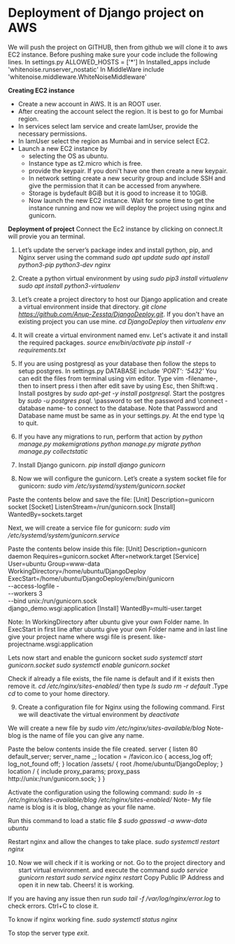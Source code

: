 # Deployment of Django project on AWS
We will push the project on GITHUB, then from github we will clone it to aws EC2 instance.
Before pushing make sure your code include the following lines. In settings.py 
ALLOWED_HOSTS = ['*']
In Installed_apps include 'whitenoise.runserver_nostatic'
In MiddleWare include 'whitenoise.middleware.WhiteNoiseMiddleware'

**Creating EC2 instance**
* Create a new account in AWS. It is an ROOT user.
* After creating the account select the region. It is best to go for Mumbai region.
* In services select Iam service and create IamUser, provide the necessary permissions.
* In IamUser select the region as Mumbai and in service select EC2.
* Launch a new EC2 instance by 
   * selecting the OS as ubuntu.
   * Instance type as t2.micro which is free.
   * provide the keypair. If you doni't have one then create a new keypair.
   * In network setting create a new security group and include SSH and give the permission that it can be accessed from anywhere.
   * Storage is bydefault 8GiB but it is good to increase it to 10GiB.
   * Now launch the new EC2 instance.
Wait for some time to get the instance running and now we will deploy the project using nginx and gunicorn.

**Deployment of project**
Connect the Ec2 instance by clicking on connect.It will provie you an terminal.
1. Let’s update the server’s package index and install python, pip, and Nginx server using the command 
*sudo apt update*
*sudo apt install python3-pip python3-dev nginx*

2. Create a python virtual environment by using 
*sudo pip3 install virtualenv*
*sudo apt install python3-virtualenv*

3. Let’s create a project directory to host our Django application and create a virtual environment inside that directory. 
*git clone https://github.com/Anup-Zessta/DjangoDeploy.git*. If you don't have an existing project you can use mine.
*cd DjangoDeploy* then
*virtualenv env*

4. It will create a virtual environment named env. Let's activate it and install the required packages.
*source env/bin/activate*
*pip install -r requirements.txt*

5. If you are using postgresql as your database then follow the steps to setup postgres.
In settings.py DATABASE include *'PORT': '5432'*
You can edit the files from terminal using vim editor. Type vim -filename-, then to insert press i then after edit save by using Esc, then Shift:wq .
Install postgres by *sudo apt-get -y install postgresql*. Start the postgres by *sudo -u postgres psql*. \password to set the password and \connect -database name- to connect to the database. Note that Password and Database name must be same as in your settings.py.
At the end type \q to quit.

6. If you have any migrations to run, perform that action by
*python manage.py makemigrations*
*python manage.py migrate*
*python manage.py collectstatic*

7. Install Django gunicorn.
*pip install django gunicorn*

8. Now we will configure the gunicorn.
Let’s create a system socket file for gunicorn:
*sudo vim /etc/systemd/system/gunicorn.socket*

Paste the contents below and save the file:
[Unit]
Description=gunicorn socket
[Socket]
ListenStream=/run/gunicorn.sock
[Install]
WantedBy=sockets.target

Next, we will create a service file for gunicorn:
*sudo vim /etc/systemd/system/gunicorn.service*

Paste the contents below inside this file:
[Unit]
Description=gunicorn daemon
Requires=gunicorn.socket
After=network.target
[Service]
User=ubuntu
Group=www-data
WorkingDirectory=/home/ubuntu/DjangoDeploy
ExecStart=/home/ubuntu/DjangoDeploy/env/bin/gunicorn \
          --access-logfile - \
          --workers 3 \
          --bind unix:/run/gunicorn.sock \
          django_demo.wsgi:application
[Install]
WantedBy=multi-user.target

Note: In WorkingDirectory after ubuntu give your own Folder name. In ExecStart in first line after ubuntu give your own Folder name and in last line give your project name where wsgi file is present. like- projectname.wsgi:application

Lets now start and enable the gunicorn socket
*sudo systemctl start gunicorn.socket*
*sudo systemctl enable gunicorn.socket*

Check if already a file exists, the file name is default and if it exists then remove it.
*cd /etc/nginx/sites-enabled/* then type *ls*
*sudo rm -r default* .Type *cd* to come to your home directory.

9. Create a configuration file for Nginx using the following command.
First we will deactivate the virtual environment by *deactivate*

We will create a new file by 
*sudo vim /etc/nginx/sites-available/blog* Note- blog is the name of file you can give any name.

Paste the below contents inside the file created.
server {
    listen 80 default_server;
    server_name _;
    location = /favicon.ico { access_log off; log_not_found off; }
    location /assets/ {
        root /home/ubuntu/DjangoDeploy;
    }
    location / {
        include proxy_params;
        proxy_pass http://unix:/run/gunicorn.sock;
    }
}

Activate the configuration using the following command:
*sudo ln -s /etc/nginx/sites-available/blog /etc/nginx/sites-enabled/* Note- My file name is blog is it is blog, change as your file name.

Run this command to load a static file
*$ sudo gpasswd -a www-data ubuntu*

Restart nginx and allow the changes to take place.
*sudo systemctl restart nginx*

10. Now we will check if it is working or not.
Go to the project directory and start virtual environment.
and execute the command
*sudo service gunicorn restart*
*sudo service nginx restart*
Copy Public IP Address and open it in new tab. Cheers! it is working.

If you are having any issue then run
*sudo tail -f /var/log/nginx/error.log* to check errors.
Ctrl+C to close it.

To know if nginx working fine.
*sudo systemctl status nginx*

To stop the server type *exit*.